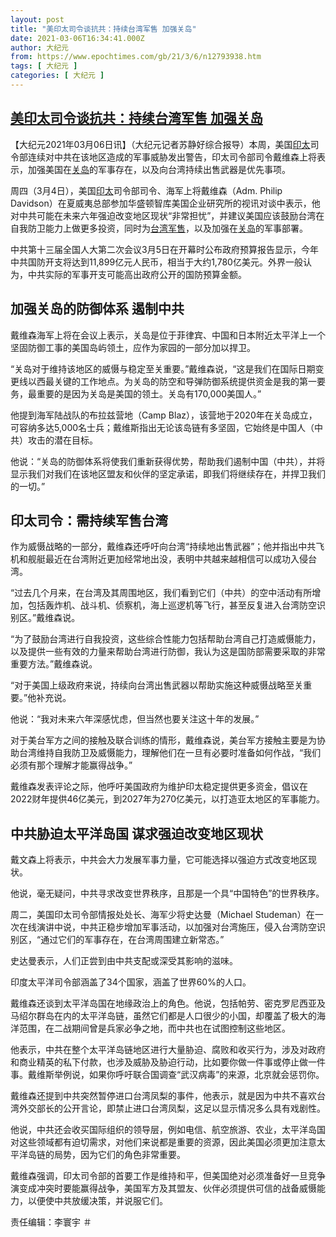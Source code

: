 ```yaml
---
layout: post
title: "美印太司令谈抗共：持续台湾军售 加强关岛"
date: 2021-03-06T16:34:41.000Z
author: 大纪元
from: https://www.epochtimes.com/gb/21/3/6/n12793938.htm
tags: [ 大纪元 ]
categories: [ 大纪元 ]
---
```

<!--1615048481000-->
[美印太司令谈抗共：持续台湾军售 加强关岛](https://www.epochtimes.com/gb/21/3/6/n12793938.htm)
------

<div>
<p>【大纪元2021年03月06日讯】（大纪元记者苏静好综合报导）本周，美国<a href="https://www.epochtimes.com/gb/tag/%E5%8D%B0%E5%A4%AA.html">印太</a>司令部连续对中共在该地区造成的军事威胁发出警告，印太司令部司令戴维森上将表示，加强美国在<a href="https://www.epochtimes.com/gb/tag/%E5%85%B3%E5%B2%9B.html">关岛</a>的军事存在，以及向台湾持续出售武器是优先事项。</p><p>周四（3月4日），美国<a href="https://www.epochtimes.com/gb/tag/%E5%8D%B0%E5%A4%AA.html">印太</a>司令部司令、海军上将戴维森（Adm. Philip Davidson）在夏威夷总部参加华盛顿智库美国企业研究所的视讯对谈中表示，他对中共可能在未来六年强迫改变地区现状“非常担忧”，并建议美国应该鼓励台湾在自我防卫能力上做更多投资，同时为<a href="https://www.epochtimes.com/gb/tag/%E5%8F%B0%E6%B9%BE%E5%86%9B%E5%94%AE.html">台湾军售</a>，以及加强在<a href="https://www.epochtimes.com/gb/tag/%E5%85%B3%E5%B2%9B.html">关岛</a>的军事部署。</p><p>中共第十三届全国人大第二次会议3月5日在开幕时公布政府预算报告显示，今年中共国防开支将达到11,899亿元人民币，相当于大约1,780亿美元。外界一般认为，中共实际的军事开支可能高出政府公开的国防预算金额。</p><h2>加强关岛的防御体系 遏制中共</h2><p>戴维森海军上将在会议上表示，关岛是位于菲律宾、中国和日本附近太平洋上一个坚固防御工事的美国岛屿领土，应作为家园的一部分加以捍卫。</p><p>“关岛对于维持该地区的威慑与稳定至关重要。”戴维森说，“这是我们在国际日期变更线以西最关键的工作地点。为关岛的防空和导弹防御系统提供资金是我的第一要务，最重要的是因为关岛是美国的领土。关岛有170,000美国人。”</p><p>他提到海军陆战队的布拉兹营地（Camp Blaz），该营地于2020年在关岛成立，可容纳多达5,000名士兵；戴维斯指出无论该岛链有多坚固，它始终是中国人（中共）攻击的潜在目标。</p><p>他说：“关岛的防御体系将使我们重新获得优势，帮助我们遏制中国（中共），并将显示我们对我们在该地区盟友和伙伴的坚定承诺，即我们将继续存在，并捍卫我们的一切。”</p><h2>印太司令：需持续军售台湾</h2><p>作为威慑战略的一部分，戴维森还呼吁向台湾“持续地出售武器”；他并指出中共飞机和舰艇最近在台湾附近更加经常地出没，表明中共越来越相信可以成功入侵台湾。</p><p>“过去几个月来，在台湾及其周围地区，我们看到它们（中共）的空中活动有所增加，包括轰炸机、战斗机、侦察机，海上巡逻机等飞行，甚至反复进入台湾防空识别区。”戴维森说。</p><p>“为了鼓励台湾进行自我投资，这些综合性能力包括帮助台湾自己打造威慑能力，以及提供一些有效的力量来帮助台湾进行防御，我认为这是国防部需要采取的非常重要方法。”戴维森说。</p><p>“对于美国上级政府来说，持续向台湾出售武器以帮助实施这种威慑战略至关重要。”他补充说。</p><p>他说：“我对未来六年深感忧虑，但当然也要关注这十年的发展。”</p><p>对于美台军方之间的接触及联合训练的情形，戴维森说，美台军方接触主要是为协助台湾维持自我防卫及威慑能力，理解他们在一旦有必要时准备如何作战，“我们必须有那个理解才能赢得战争。”</p><p>戴维森发表评论之际，他呼吁美国政府为维护印太稳定提供更多资金，倡议在2022财年提供46亿美元，到2027年为270亿美元，以打造亚太地区的军事能力。</p><h2>中共胁迫太平洋岛国 谋求强迫改变地区现状</h2><p>戴文森上将表示，中共会大力发展军事力量，它可能选择以强迫方式改变地区现状。</p><p>他说，毫无疑问，中共寻求改变世界秩序，且那是一个具“中国特色”的世界秩序。</p><p>周二，美国印太司令部情报处处长、海军少将史达曼（Michael Studeman）在一次在线演讲中说，中共正稳步增加军事活动，以加强对台湾施压，侵入台湾防空识别区，“通过它们的军事存在，在台湾周围建立新常态。”</p><p>史达曼表示，人们正尝到由中共支配或深受其影响的滋味。</p><p>印度太平洋司令部涵盖了34个国家，涵盖了世界60%的人口。</p><p>戴维森还谈到太平洋岛国在地缘政治上的角色。他说，包括帕劳、密克罗尼西亚及马绍尔群岛在内的太平洋岛链，虽然它们都是人口很少的小国，却覆盖了极大的海洋范围，在二战期间曾是兵家必争之地，而中共也在试图控制这些地区。</p><p>他表示，中共在整个太平洋岛链地区进行大量胁迫、腐败和收买行为，涉及对政府和商业精英的私下付款，也涉及威胁及胁迫行动，比如要你做一件事或停止做一件事。戴维斯举例说，如果你呼吁联合国调查“武汉病毒”的来源，北京就会惩罚你。</p><p>戴维森还提到中共突然暂停进口台湾凤梨的事件，他表示，就是因为中共不喜欢台湾外交部长的公开言论，即禁止进口台湾凤梨，这足以显示情况多么具有戏剧性。</p><p>他说，中共还会收买国际组织的领导层，例如电信、航空旅游、农业，太平洋岛国对这些领域都有迫切需求，对他们来说都是重要的资源，因此美国必须更加注意太平洋岛链的局势，因为它们的角色非常重要。</p><p>戴维森强调，印太司令部的首要工作是维持和平，但美国绝对必须准备好一旦竞争演变成冲突时要能赢得战争，美国军方及其盟友、伙伴必须提供可信的战备威慑能力，以便使中共放缓决策，并说服它们。</p><p>责任编辑：李寰宇 ＃</p>
</div>
